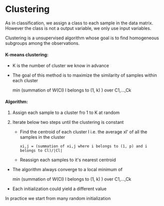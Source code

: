 # Clustering

As in classification, we assign a class to each sample in the data matrix. However the class is not a output variable, we only use input variables.

Clustering is a unsupervised algorithm whose goal is to find homogeneous subgroups among the observations.


#### K-means clustering:

   * K is the number of cluster we know in advance
   * The goal of this method is to maximize the similarity of samples within each cluster

   
     min (summation of W(Cl) l belongs to (1, k) ) over C1,...,Ck
     
 
#### Algorithm:

   1. Assign each sample to a cluster fro 1 to K at random
   2. Iterate below two steps until the clustering is constant
   
       * Find the centroid of each cluster l i.e. the average xl' of all the samples in the cluster
       
             xi,j = (summation of xi,j where i belongs to (1, p) and i belongs to Cl)/|Cl|
             
        * Reassign each samples to it's nearest centroid
        
        
   * The algorithm always converge to a local minimum of 
   
            
      min (summation of W(Cl) l belongs to (1, k) ) over C1,...,Ck
   
   * Each initialization could yield a different value
   
   In practice we start from many random initialization 